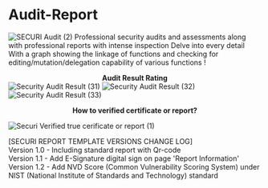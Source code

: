 # Audit-Report
![SECURI Audit (2)](https://user-images.githubusercontent.com/111109564/185662513-9cd637d2-238c-40bf-ba33-17d77f8f983e.png)
Professional security audits and assessments along with professional reports with intense inspection Delve into every detail With a graph showing the linkage of functions and checking for editing/mutation/delegation capability of various functions
!<center><B>Audit Result Rating</b></center>
![Security Audit Result (31)](https://user-images.githubusercontent.com/111109564/197769445-56158a92-4fdf-4097-9517-ac9e312a97ab.png)
![Security Audit Result (32)](https://user-images.githubusercontent.com/111109564/197769548-434a7f96-b8fc-47e5-b720-fefbf83c785d.png)
![Security Audit Result (33)](https://user-images.githubusercontent.com/111109564/197769591-5e72db04-4b23-4bb1-96dc-cb474b53e10f.png)

<center><B>How to verified certificate or report?</b></center>

![Securi Verified true cerificate or report (1)](https://user-images.githubusercontent.com/111109564/187062804-d2e68294-38cb-4133-a672-d09e4889359e.png)

[SECURI REPORT TEMPLATE VERSIONS CHANGE LOG]</br>
Version 1.0 - Including standard report with Qr-code</br>
Version 1.1 - Add E-Signature digital sign on page 'Report Information'</br>
Version 1.2 - Add NVD Score (Common Vulnerability Scoring System) under NIST (National Institute of Standards and Technology) standard
